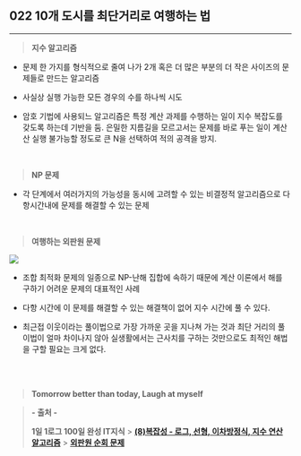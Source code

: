 ## 022 10개 도시를 최단거리로 여행하는 법

---

> **지수 알고리즘**

- 문제 한 가지를 형식적으로 줄여 나가 2개 혹은 더 많은 부분의 더 작은 사이즈의 문제들로 만드는 알고리즘

- 사실상 실행 가능한 모든 경우의 수를 하나씩 시도

- 암호 기법에 사용되느 알고리즘은 특정 계산 과제를 수행하는 일이 지수 복잡도를 갖도록 하는데 기반을 둠. 은밀한 지름길을 모르고서는 문제를 바로 푸는 일이 계산산 실행 불가능할 정도로 큰 N을 선택하여 적의 공격을 방지.

<br>

> **NP 문제**

- 각 단계에서 여러가지의 가능성을 동시에 고려할 수 있는 비결정적 알고리즘으로 다항시간내에 문제를 해결할 수 있는 문제

<br>

> **여행하는 외판원 문제**

![](https://velog.velcdn.com/images/lilclown/post/e51dd139-957a-4623-a205-7ac41b15f009/image.png)

- 조합 최적화 문제의 일종으로 NP-난해 집합에 속하기 때문에 계산 이론에서 해를 구하기 어려운 문제의 대표적인 사례

- 다항 시간에 이 문제를 해결할 수 있는 해결책이 없어 지수 시간에 풀 수 있다.

- 최근접 이웃이라는 풀이법으로 가장 가까운 곳을 지나쳐 가는 것과 최단 거리의 풀이법이 얼마 차이나지 않아 실생활에서는 근사치를 구하는 것만으로도 최적인 해법을 구할 필요는 크게 없다.

<br><br>

> **Tomorrow better than today, Laugh at myself**

> **- 출처 -**
>
> **1일 1로그 100일 완성 IT지식** > **[(8)복잡성 - 로그, 선형, 이차방정식, 지수 연산 알고리즘](https://teamlab.github.io/jekyllDecent/blog/mit%20-%20introduction%20to%20computer%20science%20and%20programming%20in%20python/%EB%B3%B5%EC%9E%A1%EC%84%B1)** > **[외판원 순회 문제](https://namu.wiki/w/%EC%99%B8%ED%8C%90%EC%9B%90%20%EC%88%9C%ED%9A%8C%20%EB%AC%B8%EC%A0%9C)**
